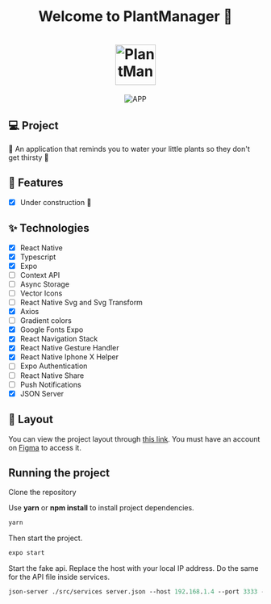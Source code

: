 
<h1 align="center">
  Welcome to PlantManager 👋
</h1>
<h1 align="center">
 <img alt="PlantManager" height="80" title="" src="https://i.imgur.com/ysK5tLM.png" />
</h1>

<p align="center">

 <img src="https://i.imgur.com/TMGRAXt.png" alt="APP"/>
</p>



## 💻 Project
🌱 An application that reminds you to water your little plants so they don't get thirsty 🌊

## 🔨 Features

- [X] Under construction 🚧


## ✨ Technologies

- [X] React Native
- [X] Typescript
- [X] Expo
- [ ] Context API
- [ ] Async Storage
- [ ] Vector Icons
- [ ] React Native Svg and Svg Transform
- [X] Axios
- [ ] Gradient colors
- [X] Google Fonts Expo
- [X] React Navigation Stack
- [X] React Native Gesture Handler
- [X] React Native Iphone X Helper
- [ ] Expo Authentication
- [ ] React Native Share
- [ ] Push Notifications
- [X] JSON Server

## 🔖 Layout

You can view the project layout through [this link](https://www.figma.com/file/HhBDkd4v1XesZIYkZ3fFWp/PlantManager). You must have an account on [Figma](http://figma.com/) to access it.


## Running the project

Clone the repository

Use **yarn** or **npm install** to install project dependencies.

```cl
yarn
```

Then start the project.

```cl
expo start
```

Start the fake api.
Replace the host with your local IP address. Do the same for the API file inside services.
 
 ```cl
json-server ./src/services server.json --host 192.168.1.4 --port 3333 --delay 700
```



